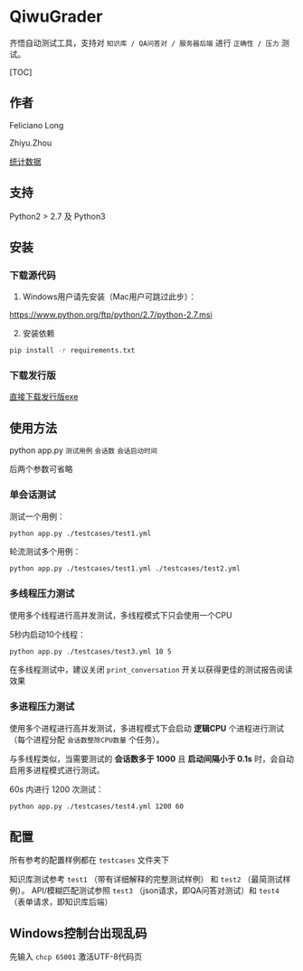 # QiwuGrader
齐悟自动测试工具，支持对 `知识库 / QA问答对 / 服务器后端` 进行 `正确性 / 压力` 测试。

[TOC]

## 作者

Feliciano Long

Zhiyu.Zhou

[统计数据](https://github.com/noahzark/QiwuGrader/graphs/contributors)

## 支持

Python2 > 2.7 及 Python3

## 安装

### 下载源代码

1. Windows用户请先安装（Mac用户可跳过此步）：

https://www.python.org/ftp/python/2.7/python-2.7.msi

2. 安装依赖

``` bash
pip install -r requirements.txt
```

### 下载发行版

[直接下载发行版exe](https://github.com/noahzark/QiwuGrader/releases)

## 使用方法

python app.py `测试用例` `会话数` `会话启动时间`

后两个参数可省略

### 单会话测试

测试一个用例：

``` bash
python app.py ./testcases/test1.yml
```

轮流测试多个用例：

``` bash
python app.py ./testcases/test1.yml ./testcases/test2.yml
```

### 多线程压力测试

使用多个线程进行高并发测试，多线程模式下只会使用一个CPU

5秒内启动10个线程：

``` bash
python app.py ./testcases/test3.yml 10 5
```

在多线程测试中，建议关闭 `print_conversation` 开关以获得更佳的测试报告阅读效果

### 多进程压力测试

使用多个进程进行高并发测试，多进程模式下会启动 **逻辑CPU** 个进程进行测试（每个进程分配 `会话数整除CPU数量`  个任务）。

与多线程类似，当需要测试的 **会话数多于 1000** 且 **启动间隔小于 0.1s** 时，会自动启用多进程模式进行测试。

60s 内进行 1200 次测试：

``` bash
python app.py ./testcases/test4.yml 1200 60
```

## 配置

所有参考的配置样例都在 `testcases` 文件夹下

知识库测试参考 `test1` （带有详细解释的完整测试样例） 和 `test2` （最简测试样例）。 API/模糊匹配测试参照 `test3` （json请求，即QA问答对测试）和 `test4` （表单请求，即知识库后端）

## Windows控制台出现乱码

先输入 `chcp 65001` 激活UTF-8代码页
